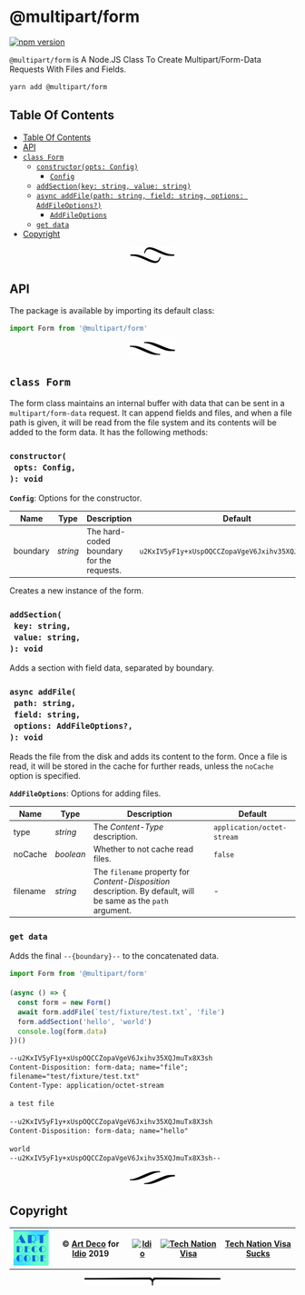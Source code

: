 # @multipart/form

[![npm version](https://badge.fury.io/js/%40multipart%2Fform.svg)](https://npmjs.org/package/@multipart/form)

`@multipart/form` is A Node.JS Class To Create Multipart/Form-Data Requests With Files and Fields.

```sh
yarn add @multipart/form
```

## Table Of Contents

- [Table Of Contents](#table-of-contents)
- [API](#api)
- [`class Form`](#class-form)
  * [`constructor(opts: Config)`](#constructoropts-config-void)
    * [`Config`](#type-config)
  * [`addSection(key: string, value: string)`](#addsectionkey-stringvalue-string-void)
  * [`async addFile(path: string, field: string, options: AddFileOptions?)`](#async-addfilepath-stringfield-stringoptions-addfileoptions-void)
    * [`AddFileOptions`](#type-addfileoptions)
  * [`get data`](#get-data)
- [Copyright](#copyright)

<p align="center"><a href="#table-of-contents"><img src="/.documentary/section-breaks/0.svg?sanitize=true"></a></p>

## API

The package is available by importing its default class:

```js
import Form from '@multipart/form'
```

<p align="center"><a href="#table-of-contents"><img src="/.documentary/section-breaks/1.svg?sanitize=true"></a></p>

## `class Form`

The form class maintains an internal buffer with data that can be sent in a `multipart/form-data` request. It can append fields and files, and when a file path is given, it will be read from the file system and its contents will be added to the form data. It has the following methods:

### `constructor(`<br/>&nbsp;&nbsp;`opts: Config,`<br/>`): void`

__<a name="type-config">`Config`</a>__: Options for the constructor.

|   Name   |      Type       |                Description                |                      Default                       |
| -------- | --------------- | ----------------------------------------- | -------------------------------------------------- |
| boundary | <em>string</em> | The hard-coded boundary for the requests. | `u2KxIV5yF1y+xUspOQCCZopaVgeV6Jxihv35XQJmuTx8X3sh` |

Creates a new instance of the form.

### `addSection(`<br/>&nbsp;&nbsp;`key: string,`<br/>&nbsp;&nbsp;`value: string,`<br/>`): void`

Adds a section with field data, separated by boundary.

### `async addFile(`<br/>&nbsp;&nbsp;`path: string,`<br/>&nbsp;&nbsp;`field: string,`<br/>&nbsp;&nbsp;`options: AddFileOptions?,`<br/>`): void`

Reads the file from the disk and adds its content to the form. Once a file is read, it will be stored in the cache for further reads, unless the `noCache` option is specified.

__<a name="type-addfileoptions">`AddFileOptions`</a>__: Options for adding files.

|   Name   |       Type       |                                                   Description                                                   |          Default           |
| -------- | ---------------- | --------------------------------------------------------------------------------------------------------------- | -------------------------- |
| type     | <em>string</em>  | The _Content-Type_ description.                                                                                 | `application/octet-stream` |
| noCache  | <em>boolean</em> | Whether to not cache read files.                                                                                | `false`                    |
| filename | <em>string</em>  | The `filename` property for _Content-Disposition_ description. By default, will be same as the `path` argument. | -                          |

### `get data`

Adds the final `--{boundary}--` to the concatenated data.

```js
import Form from '@multipart/form'

(async () => {
  const form = new Form()
  await form.addFile(`test/fixture/test.txt`, 'file')
  form.addSection('hello', 'world')
  console.log(form.data)
})()
```
```
--u2KxIV5yF1y+xUspOQCCZopaVgeV6Jxihv35XQJmuTx8X3sh
Content-Disposition: form-data; name="file"; filename="test/fixture/test.txt"
Content-Type: application/octet-stream

a test file

--u2KxIV5yF1y+xUspOQCCZopaVgeV6Jxihv35XQJmuTx8X3sh
Content-Disposition: form-data; name="hello"

world
--u2KxIV5yF1y+xUspOQCCZopaVgeV6Jxihv35XQJmuTx8X3sh--
```

<p align="center"><a href="#table-of-contents"><img src="/.documentary/section-breaks/2.svg?sanitize=true"></a></p>

## Copyright

<table>
  <tr>
    <th>
      <a href="https://artd.eco">
        <img src="https://raw.githubusercontent.com/wrote/wrote/master/images/artdeco.png" alt="Art Deco">
      </a>
    </th>
    <th>© <a href="https://artd.eco">Art Deco</a> for <a href="https://idio.cc">Idio</a> 2019</th>
    <th>
      <a href="https://idio.cc">
        <img src="https://avatars3.githubusercontent.com/u/40834161?s=100" width="100" alt="Idio">
      </a>
    </th>
    <th>
      <a href="https://www.technation.sucks" title="Tech Nation Visa">
        <img src="https://raw.githubusercontent.com/artdecoweb/www.technation.sucks/master/anim.gif"
          alt="Tech Nation Visa">
      </a>
    </th>
    <th><a href="https://www.technation.sucks">Tech Nation Visa Sucks</a></th>
  </tr>
</table>

<p align="center"><a href="#table-of-contents"><img src="/.documentary/section-breaks/-1.svg?sanitize=true"></a></p>